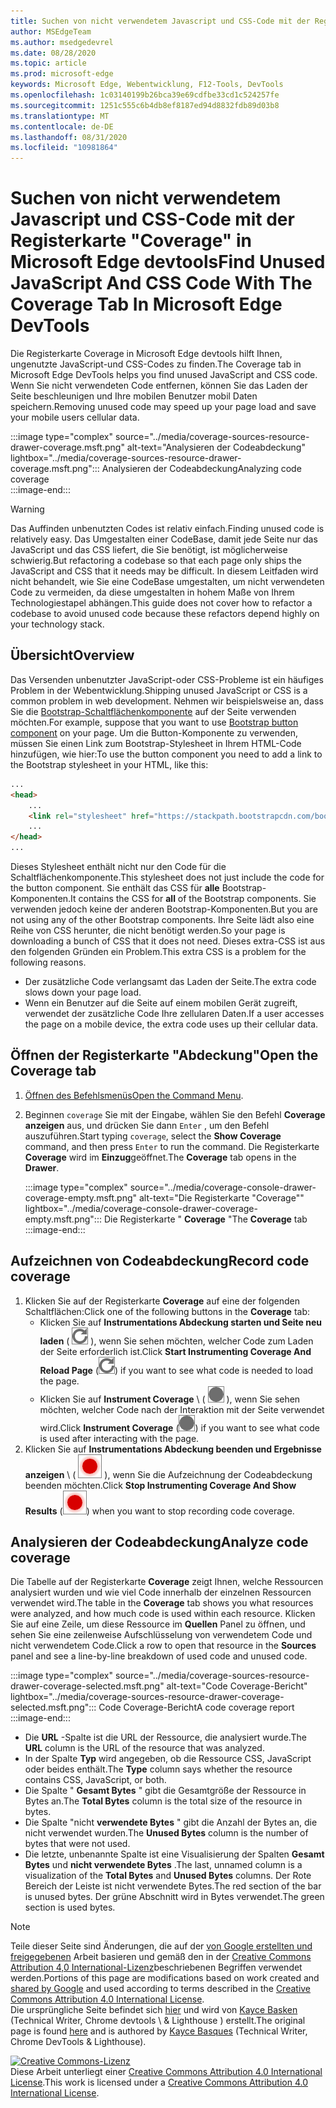 ```yaml
---
title: Suchen von nicht verwendetem Javascript und CSS-Code mit der Registerkarte "Coverage" in Microsoft Edge devtools
author: MSEdgeTeam
ms.author: msedgedevrel
ms.date: 08/28/2020
ms.topic: article
ms.prod: microsoft-edge
keywords: Microsoft Edge, Webentwicklung, F12-Tools, DevTools
ms.openlocfilehash: 1c03140199b26bca39e69cdfbe33cd1c524257fe
ms.sourcegitcommit: 1251c555c6b4db8ef8187ed94d8832fdb89d03b8
ms.translationtype: MT
ms.contentlocale: de-DE
ms.lasthandoff: 08/31/2020
ms.locfileid: "10981864"
---
```

<!-- Copyright Kayce Basques 

   Licensed under the Apache License, Version 2.0 (the "License");
   you may not use this file except in compliance with the License.
   You may obtain a copy of the License at

       https://www.apache.org/licenses/LICENSE-2.0

   Unless required by applicable law or agreed to in writing, software
   distributed under the License is distributed on an "AS IS" BASIS,
   WITHOUT WARRANTIES OR CONDITIONS OF ANY KIND, either express or implied.
   See the License for the specific language governing permissions and
   limitations under the License.  -->





# <span data-ttu-id="5e990-103">Suchen von nicht verwendetem Javascript und CSS-Code mit der Registerkarte "Coverage" in Microsoft Edge devtools</span><span class="sxs-lookup"><span data-stu-id="5e990-103">Find Unused JavaScript And CSS Code With The Coverage Tab In Microsoft Edge DevTools</span></span>   



<span data-ttu-id="5e990-104">Die Registerkarte Coverage in Microsoft Edge devtools hilft Ihnen, ungenutzte JavaScript-und CSS-Codes zu finden.</span><span class="sxs-lookup"><span data-stu-id="5e990-104">The Coverage tab in Microsoft Edge DevTools helps you find unused JavaScript and CSS code.</span></span>  <span data-ttu-id="5e990-105">Wenn Sie nicht verwendeten Code entfernen, können Sie das Laden der Seite beschleunigen und Ihre mobilen Benutzer mobil Daten speichern.</span><span class="sxs-lookup"><span data-stu-id="5e990-105">Removing unused code may speed up your page load and save your mobile users cellular data.</span></span>  

:::image type="complex" source="../media/coverage-sources-resource-drawer-coverage.msft.png" alt-text="Analysieren der Codeabdeckung" lightbox="../media/coverage-sources-resource-drawer-coverage.msft.png":::
   <span data-ttu-id="5e990-107">Analysieren der Codeabdeckung</span><span class="sxs-lookup"><span data-stu-id="5e990-107">Analyzing code coverage</span></span>  
:::image-end:::  

> [!WARNING]
> <span data-ttu-id="5e990-108">Das Auffinden unbenutzten Codes ist relativ einfach.</span><span class="sxs-lookup"><span data-stu-id="5e990-108">Finding unused code is relatively easy.</span></span>  <span data-ttu-id="5e990-109">Das Umgestalten einer CodeBase, damit jede Seite nur das JavaScript und das CSS liefert, die Sie benötigt, ist möglicherweise schwierig.</span><span class="sxs-lookup"><span data-stu-id="5e990-109">But refactoring a codebase so that each page only ships the JavaScript and CSS that it needs may be difficult.</span></span>  <span data-ttu-id="5e990-110">In diesem Leitfaden wird nicht behandelt, wie Sie eine CodeBase umgestalten, um nicht verwendeten Code zu vermeiden, da diese umgestalten in hohem Maße von Ihrem Technologiestapel abhängen.</span><span class="sxs-lookup"><span data-stu-id="5e990-110">This guide does not cover how to refactor a codebase to avoid unused code because these refactors depend highly on your technology stack.</span></span>  

## <span data-ttu-id="5e990-111">Übersicht</span><span class="sxs-lookup"><span data-stu-id="5e990-111">Overview</span></span>   

<span data-ttu-id="5e990-112">Das Versenden unbenutzter JavaScript-oder CSS-Probleme ist ein häufiges Problem in der Webentwicklung.</span><span class="sxs-lookup"><span data-stu-id="5e990-112">Shipping unused JavaScript or CSS is a common problem in web development.</span></span>  <span data-ttu-id="5e990-113">Nehmen wir beispielsweise an, dass Sie die [Bootstrap-Schaltflächenkomponente][BootstrapButtons] auf der Seite verwenden möchten.</span><span class="sxs-lookup"><span data-stu-id="5e990-113">For example, suppose that you want to use [Bootstrap button component][BootstrapButtons] on your page.</span></span>  <span data-ttu-id="5e990-114">Um die Button-Komponente zu verwenden, müssen Sie einen Link zum Bootstrap-Stylesheet in Ihrem HTML-Code hinzufügen, wie hier:</span><span class="sxs-lookup"><span data-stu-id="5e990-114">To use the button component you need to add a link to the Bootstrap stylesheet in your HTML, like this:</span></span>  

```html
...
<head>
    ...
    <link rel="stylesheet" href="https://stackpath.bootstrapcdn.com/bootstrap/4.3.1/css/bootstrap.min.css" integrity="sha384-ggOyR0iXCbMQv3Xipma34MD+dH/1fQ784/j6cY/iJTQUOhcWr7x9JvoRxT2MZw1T" crossorigin="anonymous">
    ...
</head>
...
```  

<span data-ttu-id="5e990-115">Dieses Stylesheet enthält nicht nur den Code für die Schaltflächenkomponente.</span><span class="sxs-lookup"><span data-stu-id="5e990-115">This stylesheet does not just include the code for the button component.</span></span>  <span data-ttu-id="5e990-116">Sie enthält das CSS für **alle** Bootstrap-Komponenten.</span><span class="sxs-lookup"><span data-stu-id="5e990-116">It contains the CSS for **all** of the Bootstrap components.</span></span>  <span data-ttu-id="5e990-117">Sie verwenden jedoch keine der anderen Bootstrap-Komponenten.</span><span class="sxs-lookup"><span data-stu-id="5e990-117">But you are not using any of the other Bootstrap components.</span></span>  <span data-ttu-id="5e990-118">Ihre Seite lädt also eine Reihe von CSS herunter, die nicht benötigt werden.</span><span class="sxs-lookup"><span data-stu-id="5e990-118">So your page is downloading a bunch of CSS that it does not need.</span></span>  <span data-ttu-id="5e990-119">Dieses extra-CSS ist aus den folgenden Gründen ein Problem.</span><span class="sxs-lookup"><span data-stu-id="5e990-119">This extra CSS is a problem for the following reasons.</span></span>  

*   <span data-ttu-id="5e990-120">Der zusätzliche Code verlangsamt das Laden der Seite.</span><span class="sxs-lookup"><span data-stu-id="5e990-120">The extra code slows down your page load.</span></span>  <!--See [Render-Blocking CSS][render].  -->  
*   <span data-ttu-id="5e990-121">Wenn ein Benutzer auf die Seite auf einem mobilen Gerät zugreift, verwendet der zusätzliche Code Ihre zellularen Daten.</span><span class="sxs-lookup"><span data-stu-id="5e990-121">If a user accesses the page on a mobile device, the extra code uses up their cellular data.</span></span>  
    
<!--[render]: /web/fundamentals/performance/critical-rendering-path/render-blocking-css  -->  

## <span data-ttu-id="5e990-122">Öffnen der Registerkarte "Abdeckung"</span><span class="sxs-lookup"><span data-stu-id="5e990-122">Open the Coverage tab</span></span>   

1.  <span data-ttu-id="5e990-123">[Öffnen des Befehlsmenüs][DevToolsCommandMenu]</span><span class="sxs-lookup"><span data-stu-id="5e990-123">[Open the Command Menu][DevToolsCommandMenu].</span></span>  
1.  <span data-ttu-id="5e990-124">Beginnen `coverage` Sie mit der Eingabe, wählen Sie den Befehl **Coverage anzeigen** aus, und drücken Sie dann `Enter` , um den Befehl auszuführen.</span><span class="sxs-lookup"><span data-stu-id="5e990-124">Start typing `coverage`, select the **Show Coverage** command, and then press `Enter` to run the command.</span></span>  <span data-ttu-id="5e990-125">Die Registerkarte **Coverage** wird im **Einzug**geöffnet.</span><span class="sxs-lookup"><span data-stu-id="5e990-125">The **Coverage** tab opens in the **Drawer**.</span></span>  

    :::image type="complex" source="../media/coverage-console-drawer-coverage-empty.msft.png" alt-text="Die Registerkarte "Coverage"" lightbox="../media/coverage-console-drawer-coverage-empty.msft.png":::
       <span data-ttu-id="5e990-127">Die Registerkarte " **Coverage** "</span><span class="sxs-lookup"><span data-stu-id="5e990-127">The **Coverage** tab</span></span>  
    :::image-end:::  
    
## <span data-ttu-id="5e990-128">Aufzeichnen von Codeabdeckung</span><span class="sxs-lookup"><span data-stu-id="5e990-128">Record code coverage</span></span>   

1.  <span data-ttu-id="5e990-129">Klicken Sie auf der Registerkarte **Coverage** auf eine der folgenden Schaltflächen:</span><span class="sxs-lookup"><span data-stu-id="5e990-129">Click one of the following buttons in the **Coverage** tab:</span></span>  
    *   <span data-ttu-id="5e990-130">Klicken Sie auf **Instrumentations Abdeckung starten und Seite neu laden** ( ![ Start Instrumentation Coverage and Reload Page ][ImageReloadIcon] \), wenn Sie sehen möchten, welcher Code zum Laden der Seite erforderlich ist.</span><span class="sxs-lookup"><span data-stu-id="5e990-130">Click **Start Instrumenting Coverage And Reload Page** \(![Start Instrumenting Coverage And Reload Page][ImageReloadIcon]\) if you want to see what code is needed to load the page.</span></span>  
    *   <span data-ttu-id="5e990-131">Klicken Sie auf **Instrument Coverage** \ ( ![ Instrument Coverage ][ImageRecordIcon] \), wenn Sie sehen möchten, welcher Code nach der Interaktion mit der Seite verwendet wird.</span><span class="sxs-lookup"><span data-stu-id="5e990-131">Click **Instrument Coverage** \(![Instrument Coverage][ImageRecordIcon]\) if you want to see what code is used after interacting with the page.</span></span>  
1.  <span data-ttu-id="5e990-132">Klicken Sie auf **Instrumentations Abdeckung beenden und Ergebnisse anzeigen** \ ( ![ Instrumentations Abdeckung beenden und Ergebnisse anzeigen ][ImageStopIcon] \), wenn Sie die Aufzeichnung der Codeabdeckung beenden möchten.</span><span class="sxs-lookup"><span data-stu-id="5e990-132">Click **Stop Instrumenting Coverage And Show Results** \(![Stop Instrumenting Coverage And Show Results][ImageStopIcon]\) when you want to stop recording code coverage.</span></span>  
    
## <span data-ttu-id="5e990-133">Analysieren der Codeabdeckung</span><span class="sxs-lookup"><span data-stu-id="5e990-133">Analyze code coverage</span></span>   

<span data-ttu-id="5e990-134">Die Tabelle auf der Registerkarte **Coverage** zeigt Ihnen, welche Ressourcen analysiert wurden und wie viel Code innerhalb der einzelnen Ressourcen verwendet wird.</span><span class="sxs-lookup"><span data-stu-id="5e990-134">The table in the **Coverage** tab shows you what resources were analyzed, and how much code is used within each resource.</span></span>  <span data-ttu-id="5e990-135">Klicken Sie auf eine Zeile, um diese Ressource im **Quellen** Panel zu öffnen, und sehen Sie eine zeilenweise Aufschlüsselung von verwendetem Code und nicht verwendetem Code.</span><span class="sxs-lookup"><span data-stu-id="5e990-135">Click a row to open that resource in the **Sources** panel and see a line-by-line breakdown of used code and unused code.</span></span>  

:::image type="complex" source="../media/coverage-sources-resource-drawer-coverage-selected.msft.png" alt-text="Code Coverage-Bericht" lightbox="../media/coverage-sources-resource-drawer-coverage-selected.msft.png":::
   <span data-ttu-id="5e990-137">Code Coverage-Bericht</span><span class="sxs-lookup"><span data-stu-id="5e990-137">A code coverage report</span></span>  
:::image-end:::  

*   <span data-ttu-id="5e990-138">Die **URL** -Spalte ist die URL der Ressource, die analysiert wurde.</span><span class="sxs-lookup"><span data-stu-id="5e990-138">The **URL** column is the URL of the resource that was analyzed.</span></span>  
*   <span data-ttu-id="5e990-139">In der Spalte **Typ** wird angegeben, ob die Ressource CSS, JavaScript oder beides enthält.</span><span class="sxs-lookup"><span data-stu-id="5e990-139">The **Type** column says whether the resource contains CSS, JavaScript, or both.</span></span>  
*   <span data-ttu-id="5e990-140">Die Spalte " **Gesamt Bytes** " gibt die Gesamtgröße der Ressource in Bytes an.</span><span class="sxs-lookup"><span data-stu-id="5e990-140">The **Total Bytes** column is the total size of the resource in bytes.</span></span>  
*   <span data-ttu-id="5e990-141">Die Spalte "nicht **verwendete Bytes** " gibt die Anzahl der Bytes an, die nicht verwendet wurden.</span><span class="sxs-lookup"><span data-stu-id="5e990-141">The **Unused Bytes** column is the number of bytes that were not used.</span></span>  
*   <span data-ttu-id="5e990-142">Die letzte, unbenannte Spalte ist eine Visualisierung der Spalten **Gesamt Bytes** und **nicht verwendete Bytes** .</span><span class="sxs-lookup"><span data-stu-id="5e990-142">The last, unnamed column is a visualization of the **Total Bytes** and **Unused Bytes** columns.</span></span>  <span data-ttu-id="5e990-143">Der Rote Bereich der Leiste ist nicht verwendete Bytes.</span><span class="sxs-lookup"><span data-stu-id="5e990-143">The red section of the bar is unused bytes.</span></span>  <span data-ttu-id="5e990-144">Der grüne Abschnitt wird in Bytes verwendet.</span><span class="sxs-lookup"><span data-stu-id="5e990-144">The green section is used bytes.</span></span>  
    
<!--  
 


-->  

<!-- image links -->  

[ImageReloadIcon]: ../media/reload-icon.msft.png  
[ImageRecordIcon]: ../media/record-icon.msft.png  
[ImageStopIcon]: ../media/stop-icon.msft.png  

<!-- links -->  

[DevToolsCommandMenu]: ../command-menu/index.md "Ausführen von Befehlen mit dem Befehlsmenü von Microsoft Edge devtools | Microsoft docs"  

[BootstrapButtons]: https://getbootstrap.com/docs/4.3/components/buttons "Schaltflächen – Bootstrap"  

> [!NOTE]
> <span data-ttu-id="5e990-147">Teile dieser Seite sind Änderungen, die auf der [von Google erstellten und freigegebenen][GoogleSitePolicies] Arbeit basieren und gemäß den in der [Creative Commons Attribution 4,0 International-Lizenz][CCA4IL]beschriebenen Begriffen verwendet werden.</span><span class="sxs-lookup"><span data-stu-id="5e990-147">Portions of this page are modifications based on work created and [shared by Google][GoogleSitePolicies] and used according to terms described in the [Creative Commons Attribution 4.0 International License][CCA4IL].</span></span>  
> <span data-ttu-id="5e990-148">Die ursprüngliche Seite befindet sich [hier](https://developers.google.com/web/tools/chrome-devtools/coverage/index) und wird von [Kayce Basken][KayceBasques] (Technical Writer, Chrome devtools \ & Lighthouse \) erstellt.</span><span class="sxs-lookup"><span data-stu-id="5e990-148">The original page is found [here](https://developers.google.com/web/tools/chrome-devtools/coverage/index) and is authored by [Kayce Basques][KayceBasques] \(Technical Writer, Chrome DevTools \& Lighthouse\).</span></span>  

[![Creative Commons-Lizenz][CCby4Image]][CCA4IL]  
<span data-ttu-id="5e990-150">Diese Arbeit unterliegt einer [Creative Commons Attribution 4.0 International License][CCA4IL].</span><span class="sxs-lookup"><span data-stu-id="5e990-150">This work is licensed under a [Creative Commons Attribution 4.0 International License][CCA4IL].</span></span>  

[CCA4IL]: https://creativecommons.org/licenses/by/4.0  
[CCby4Image]: https://i.creativecommons.org/l/by/4.0/88x31.png  
[GoogleSitePolicies]: https://developers.google.com/terms/site-policies  
[KayceBasques]: https://developers.google.com/web/resources/contributors/kaycebasques  
